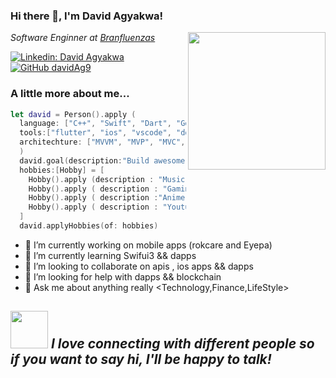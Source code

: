 
### Hi  there 👋, I'm David Agyakwa!
<img align='right' src="https://media.giphy.com/media/pALw8LdftuqAw/giphy.gif" width="220">
<p><em>Software Enginner at <a href="https://www.branfluenzas.tech/">Branfluenzas</a></em></p>

[![Linkedin: David Agyakwa](https://img.shields.io/badge/-David%20Agyakwa-blue?style=flat-square&logo=Linkedin&logoColor=white&link=https://www.linkedin.com/in/david-okyere-agyakwa-76843b148/)](https://www.linkedin.com/in/david-okyere-agyakwa-76843b148/)
[![GitHub davidAg9](https://img.shields.io/github/followers/davidAg9?label=follow&style=social)](https://github.com/davidAg9)


### A little more about me...  

```swift
let david = Person().apply (
  language: ["C++", "Swift", "Dart", "Go", "Bash"],
  tools:["flutter", "ios", "vscode", "docker", "gcloud", "Everything else"]
  architechture: ["MVVM", "MVP", "MVC", "clean architecture"],
  )
  david.goal(description:"Build awesome tools that impact the world.")
  hobbies:[Hobby] = [
    Hobby().apply (description : "Music" ),
    Hobby().apply ( description : "Gaming" ), 
    Hobby().apply ( description :"Anime" ),
    Hobby().apply ( description : "Youtube")
  ]
  david.applyHobbies(of: hobbies)
```
- 🔭 I’m currently working on mobile apps (rokcare and Eyepa)
- 🌱 I’m currently learning Swifui3 && dapps
- 👯 I’m looking to collaborate on apis , ios apps && dapps
- 🤔 I’m looking for help with dapps && blockchain
- 💬 Ask me about anything really <Technology,Finance,LifeStyle>

<img src="https://media.giphy.com/media/LnQjpWaON8nhr21vNW/giphy.gif" width="60"> <em><b>I love connecting with different people</b> so if you want to say <b>hi, I'll be happy to talk!</b></em>
---




<!--
**davidAg9/davidAg9** is a ✨ _special_ ✨ repository because its `README.md` (this file) appears on your GitHub profile.

Here are some ideas to get you started:

- 🔭 I’m currently working on ...
- 🌱 I’m currently learning ...
- 👯 I’m looking to collaborate on ...
- 🤔 I’m looking for help with ...
- 💬 Ask me about ...
- 📫 How to reach me: ...
- 😄 Pronouns: ...
- ⚡ Fun fact: ...
-->

